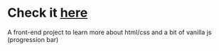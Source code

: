 # Check it [here](https://wax-attack-eshop.netlify.com/)

A front-end project to learn more about html/css and a bit of vanilla js (progression bar)
